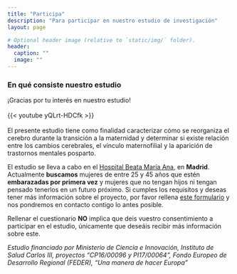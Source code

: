```yaml
---
title: "Participa"
description: "Para participar en nuestro estudio de investigación"
layout: page

# Optional header image (relative to `static/img/` folder).
header:
  caption: ""
  image: ""
---
```


### En qué consiste nuestro estudio

¡Gracias por tu interés en nuestro estudio! 
\
\
{{< youtube yQLrt-HDCfk >}}
\
\
El presente estudio tiene como finalidad caracterizar cómo se reorganiza el cerebro durante la transición a la maternidad y determinar si existe relación entre los cambios cerebrales, el vínculo maternofilial y la aparición de trastornos mentales posparto. 

El estudio se lleva a cabo en el [Hospital Beata María Ana](<https://www.google.com/maps/place/Hospital+Beata+Mar%C3%ADa+Ana/@40.418121,-3.6681229,15z/data=!4m5!3m4!1s0x0:0xcc75276c165a9f7f!8m2!3d40.418121!4d-3.6681229?sa=X&ved=2ahUKEwj7t-SrqeLwAhVk8OAKHTfABIYQ_BIwFXoECEUQBQ&shorturl=1>), en **Madrid**. Actualmente **buscamos** mujeres de entre 25 y 45 años que estén **embarazadas por primera vez** y mujeres que no tengan hijos ni tengan pensado tenerlos en un futuro próximo. Si cumples los requisitos y deseas tener más información sobre el proyecto, por favor rellena [este formulario](<https://forms.office.com/pages/responsepage.aspx?id=KUxRa5EjMUi3dITzXEW_AXbnTZpslIlGrfjJg-Ysz71UMUZXTFBSVlkxVTRIT1o3QUxONEtYMzY3USQlQCN0PWcu>) y nos pondremos en contacto contigo lo antes posible. 

Rellenar el cuestionario **NO** implica que deis vuestro consentimiento a participar en el estudio, únicamente que deseáis recibir más información sobre este.  

*Estudio financiado por Ministerio de Ciencia e Innovación, Instituto de Salud Carlos III, proyectos “CP16/00096 y PI17/00064”, Fondo Europeo de Desarrollo Regional (FEDER), “Una manera de hacer Europa”*
